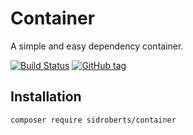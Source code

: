 # Container

A simple and easy dependency container.

[![Build Status](https://travis-ci.org/SidRoberts/container.svg?branch=master)](https://travis-ci.org/SidRoberts/container)
[![GitHub tag](https://img.shields.io/github/tag/sidroberts/container.svg?maxAge=2592000)]()



## Installation

```bash
composer require sidroberts/container
```
